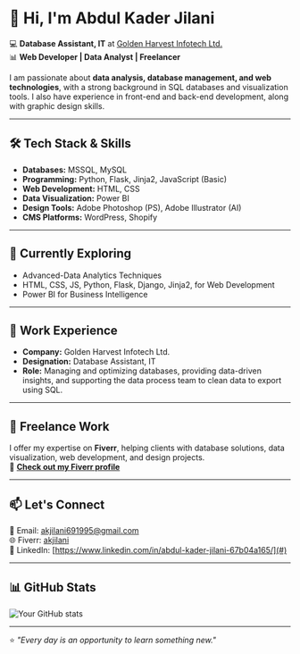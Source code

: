 # 👋 Hi, I'm Abdul Kader Jilani 

💻 **Database Assistant, IT** at [Golden Harvest Infotech Ltd.](https://www.ghitbd.com/)  
📊 **Web Developer | Data Analyst | Freelancer**  

I am passionate about **data analysis, database management, and web technologies**, with a strong background in SQL databases and visualization tools. I also have experience in front-end and back-end development, along with graphic design skills.

---

## 🛠️ Tech Stack & Skills

- **Databases:** MSSQL, MySQL  
- **Programming:** Python, Flask, Jinja2, JavaScript (Basic)  
- **Web Development:** HTML, CSS  
- **Data Visualization:** Power BI  
- **Design Tools:** Adobe Photoshop (PS), Adobe Illustrator (AI)  
- **CMS Platforms:** WordPress, Shopify  

---

## 🌱 Currently Exploring

- Advanced-Data Analytics Techniques  
- HTML, CSS, JS, Python, Flask, Django, Jinja2,  for Web Development  
- Power BI for Business Intelligence  

---

## 🏢 Work Experience

- **Company:** Golden Harvest Infotech Ltd.  
- **Designation:** Database Assistant, IT  
- **Role:** Managing and optimizing databases, providing data-driven insights, and supporting the data process team to clean data to export using SQL.

---

## 💼 Freelance Work

I offer my expertise on **Fiverr**, helping clients with database solutions, data visualization, web development, and design projects.  
🔗 **[Check out my Fiverr profile](https://www.fiverr.com/akjilani?public_mode=true)**

---

## 📫 Let's Connect

📧 Email: [akjilani691995@gmail.com](mailto:akjilani691995@gmail.com)  
🌐 Fiverr: [akjilani](https://www.fiverr.com/akjilani?public_mode=true)  
🔗 LinkedIn: [https://www.linkedin.com/in/abdul-kader-jilani-67b04a165/](#)  

---

## 📊 GitHub Stats

![Your GitHub stats](https://github-readme-stats.vercel.app/api?username=akjilani&show_icons=true&theme=radical)


---

⭐️ *"Every day is an opportunity to learn something new."*  
